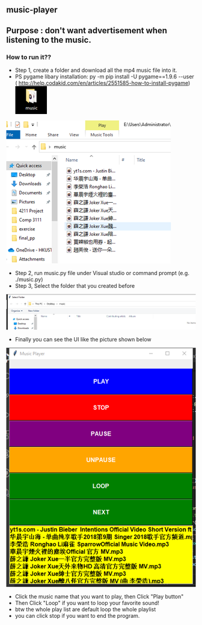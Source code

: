 ## music-player
## Purpose : don't want advertisement when listening to the music.
### How to run it??
- Step 1, create a folder and download all the mp4 music file into it.
- PS pygame libary installation: py -m pip install -U pygame==1.9.6 --user ( http://help.codakid.com/en/articles/2551585-how-to-install-pygame)
![](pciture/folder.png)


![](pciture/VC`@WQD_@KHUO]}5~[2AP{3.png)

- Step 2, run music.py file under Visual studio or command prompt (e.g. ./music.py)
- Step 3, Select the folder that you created before


![](pciture/select.png)

- Finally you can see the UI like the picture shown below

![](pciture/UI.png)

- Click the music name that you want to play, then Click "Play button"
- Then Click "Loop" if you want to loop your favorite sound!
- btw the whole play list are default loop the whole playlist
- you can click stop if you want to end the program.
